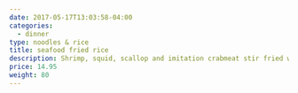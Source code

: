 ```yaml
---
date: 2017-05-17T13:03:58-04:00
categories:
  - dinner
type: noodles & rice
title: seafood fried rice
description: Shrimp, squid, scallop and imitation crabmeat stir fried with rice, egg, tomato, scallion and onion.
price: 14.95
weight: 80
---
```

